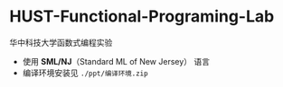 # HUST-Functional-Programing-Lab
华中科技大学函数式编程实验

- 使用 **SML/NJ**（Standard ML of New Jersey） 语言
- 编译环境安装见 `./ppt/编译环境.zip`

